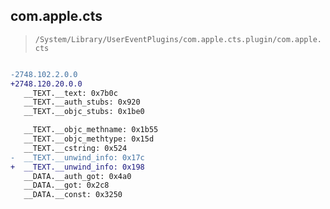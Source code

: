 ## com.apple.cts

> `/System/Library/UserEventPlugins/com.apple.cts.plugin/com.apple.cts`

```diff

-2748.102.2.0.0
+2748.120.20.0.0
   __TEXT.__text: 0x7b0c
   __TEXT.__auth_stubs: 0x920
   __TEXT.__objc_stubs: 0x1be0

   __TEXT.__objc_methname: 0x1b55
   __TEXT.__objc_methtype: 0x15d
   __TEXT.__cstring: 0x524
-  __TEXT.__unwind_info: 0x17c
+  __TEXT.__unwind_info: 0x198
   __DATA.__auth_got: 0x4a0
   __DATA.__got: 0x2c8
   __DATA.__const: 0x3250

```

